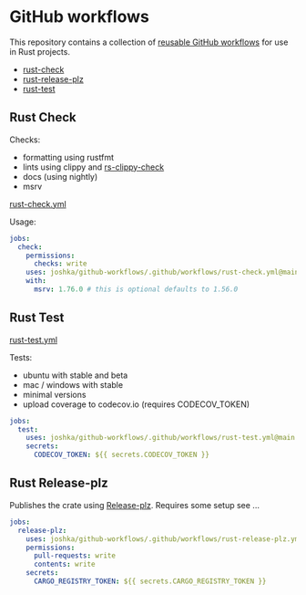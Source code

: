 # GitHub workflows

This repository contains a collection of [reusable GitHub workflows] for use in Rust projects.

- [rust-check](#rust-check)
- [rust-release-plz](#rust-release-plz)
- [rust-test](#rust-test)

[reusable GitHub workflows]: https://docs.github.com/en/actions/using-workflows/reusing-workflows

## Rust Check

Checks:

- formatting using rustfmt
- lints using clippy and [rs-clippy-check](https://github.com/marketplace/actions/rs-clippy-check)
- docs (using nightly)
- msrv

[rust-check.yml](.github/workflows/rust-check.yml)

Usage:

```yaml
jobs:
  check:
    permissions:
      checks: write
    uses: joshka/github-workflows/.github/workflows/rust-check.yml@main
    with:
      msrv: 1.76.0 # this is optional defaults to 1.56.0
```

## Rust Test

[rust-test.yml](.github/workflows/rust-test.yml)

Tests:

- ubuntu with stable and beta
- mac / windows with stable
- minimal versions
- upload coverage to codecov.io (requires CODECOV_TOKEN)

```yaml
jobs:
  test:
    uses: joshka/github-workflows/.github/workflows/rust-test.yml@main
    secrets:
      CODECOV_TOKEN: ${{ secrets.CODECOV_TOKEN }}
```

## Rust  Release-plz

Publishes the crate using [Release-plz]. Requires some setup see ...

[Release-plz]: https://release-plz.ieni.dev

```yaml
jobs:
  release-plz:
    uses: joshka/github-workflows/.github/workflows/rust-release-plz.yml@main
    permissions:
      pull-requests: write
      contents: write
    secrets:
      CARGO_REGISTRY_TOKEN: ${{ secrets.CARGO_REGISTRY_TOKEN }}
```
